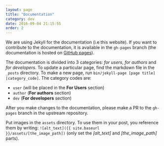 ```yaml
---
layout: page
title: "Documentation"
category: dev
date: 2016-09-04 21:15:55
order: 2
---
```


We are using Jekyll for the documentation (i.e this website).
If you want to contribute to the documentation, it is available in
the `gh-pages` branch (the documentation is hosted on
[GitHub pages](https://pages.github.com/)).

The documentation is divided into 3 categories: _for users_,
_for authors_ and _for developers_.
To update a particular page, find the markdown file in the `_posts`
directory.
To make a new page, run
`bin/jekyll-page [page title] [category_code]`.
The category codes are:

- `user` (will be placed in the **For Users** section)
- `author` (**For authors** section)
- `dev` (**For developers** section)

After you make changes to the documentation, please make a PR to the
`gh-pages` branch in the upstream repository.

Put images in the `assets` directory.
To use them in your post, you reference them by writing:
`![alt_text]({{ site.baseurl }}/assets/[the_image_path])`
(only set the _[alt_text]_ and _[the_image_path]_ parts).
